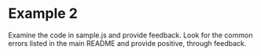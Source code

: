 # Example 2

Examine the code in sample.js and provide feedback. Look for the common errors listed in the main README and provide positive, through feedback.
